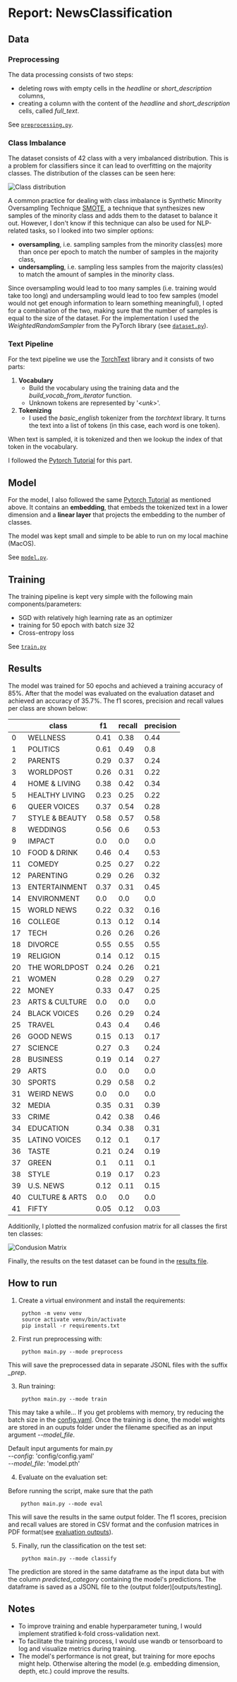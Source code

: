 # Report: NewsClassification

## Data
### Preprocessing
The data processing consists of two steps:

- deleting rows with empty cells in the *headline* or *short_description* columns,
- creating a column with the content of the *headline* and *short_description* cells, called *full_text*.

See [`preprocessing.py`](scripts/preprocessing.py).

### Class Imbalance
The dataset consists of 42 class with a very imbalanced distribution. This is a problem for classifiers since it can lead to overfitting on the majority classes. The distribution of the classes can be seen here:

![Class distribution](docs/category_count.png)

A common practice for dealing with class imbalance is Synthetic Minority Oversampling Technique [SMOTE](https://arxiv.org/abs/1106.1813), a technique that synthesizes new samples of the minority class and adds them to the dataset to balance it out. However, I don't know if this technique can also be used for NLP-related tasks, so I looked into two simpler options:

- **oversampling**, i.e. sampling samples from the minority class(es) more than once per epoch to match the number of samples in the majority class,
- **undersampling**, i.e. sampling less samples from the majority class(es) to match the amount of samples in the minority class.

Since oversampling would lead to too many samples (i.e. training would  take too long) and undersampling would lead to too few samples (model would not get enough information to learn something meaningful), I opted for a combination of the two, making sure that the number of samples is equal to the size of the dataset. For the implementation I used the *WeightedRandomSampler* from the PyTorch library (see [`dataset.py`](scripts/dataset.py)).

### Text Pipeline
For the text pipeline we use the [TorchText](https://pytorch.org/text/stable/index.html) library and it consists of two parts:

1) **Vocabulary**
   - Build the vocabulary using the training data and the *build_vocab_from_iterator* function.
   - Unknown tokens are represented by '<*unk*>'.
2) **Tokenizing**
   -  I used the *basic_english* tokenizer from the *torchtext* library. It turns the text into a list of tokens (in this case, each word is one token).
  

When text is sampled, it is tokenized and then we lookup the index of that token in the vocabulary.

I followed the [Pytorch Tutorial](https://pytorch.org/tutorials/beginner/text_sentiment_ngrams_tutorial.html) for this part.

## Model
For the model, I also followed the same [Pytorch Tutorial](https://pytorch.org/tutorials/beginner/text_sentiment_ngrams_tutorial.html) as mentioned above. It contains an **embedding**, that embeds the tokenized text in a lower dimension and a **linear layer** that projects the embedding to the number of classes.

The model was kept small and simple to be able to run on my local machine (MacOS).

See [`model.py`](scripts/model.py).

## Training
The training pipeline is kept very simple with the following main components/parameters:

- SGD with relatively high learning rate as an optimizer
- training for 50 epoch with batch size 32
- Cross-entropy loss

See [`train.py`](scripts/train.py)

## Results
The model was trained for 50 epochs and achieved a training accuracy of 85%. After that the model was evaluated on the evaluation dataset and achieved an accuracy of 35.7%. The f1 scores, precision and recall values per class are shown below:

|     | class          | f1   | recall | precision |
| --- | -------------- | ---- | ------ | --------- |
| 0   | WELLNESS       | 0.41 | 0.38   | 0.44      |
| 1   | POLITICS       | 0.61 | 0.49   | 0.8       |
| 2   | PARENTS        | 0.29 | 0.37   | 0.24      |
| 3   | WORLDPOST      | 0.26 | 0.31   | 0.22      |
| 4   | HOME & LIVING  | 0.38 | 0.42   | 0.34      |
| 5   | HEALTHY LIVING | 0.23 | 0.25   | 0.22      |
| 6   | QUEER VOICES   | 0.37 | 0.54   | 0.28      |
| 7   | STYLE & BEAUTY | 0.58 | 0.57   | 0.58      |
| 8   | WEDDINGS       | 0.56 | 0.6    | 0.53      |
| 9   | IMPACT         | 0.0  | 0.0    | 0.0       |
| 10  | FOOD & DRINK   | 0.46 | 0.4    | 0.53      |
| 11  | COMEDY         | 0.25 | 0.27   | 0.22      |
| 12  | PARENTING      | 0.29 | 0.26   | 0.32      |
| 13  | ENTERTAINMENT  | 0.37 | 0.31   | 0.45      |
| 14  | ENVIRONMENT    | 0.0  | 0.0    | 0.0       |
| 15  | WORLD NEWS     | 0.22 | 0.32   | 0.16      |
| 16  | COLLEGE        | 0.13 | 0.12   | 0.14      |
| 17  | TECH           | 0.26 | 0.26   | 0.26      |
| 18  | DIVORCE        | 0.55 | 0.55   | 0.55      |
| 19  | RELIGION       | 0.14 | 0.12   | 0.15      |
| 20  | THE WORLDPOST  | 0.24 | 0.26   | 0.21      |
| 21  | WOMEN          | 0.28 | 0.29   | 0.27      |
| 22  | MONEY          | 0.33 | 0.47   | 0.25      |
| 23  | ARTS & CULTURE | 0.0  | 0.0    | 0.0       |
| 24  | BLACK VOICES   | 0.26 | 0.29   | 0.24      |
| 25  | TRAVEL         | 0.43 | 0.4    | 0.46      |
| 26  | GOOD NEWS      | 0.15 | 0.13   | 0.17      |
| 27  | SCIENCE        | 0.27 | 0.3    | 0.24      |
| 28  | BUSINESS       | 0.19 | 0.14   | 0.27      |
| 29  | ARTS           | 0.0  | 0.0    | 0.0       |
| 30  | SPORTS         | 0.29 | 0.58   | 0.2       |
| 31  | WEIRD NEWS     | 0.0  | 0.0    | 0.0       |
| 32  | MEDIA          | 0.35 | 0.31   | 0.39      |
| 33  | CRIME          | 0.42 | 0.38   | 0.46      |
| 34  | EDUCATION      | 0.34 | 0.38   | 0.31      |
| 35  | LATINO VOICES  | 0.12 | 0.1    | 0.17      |
| 36  | TASTE          | 0.21 | 0.24   | 0.19      |
| 37  | GREEN          | 0.1  | 0.11   | 0.1       |
| 38  | STYLE          | 0.19 | 0.17   | 0.23      |
| 39  | U.S. NEWS      | 0.12 | 0.11   | 0.15      |
| 40  | CULTURE & ARTS | 0.0  | 0.0    | 0.0       |
| 41  | FIFTY          | 0.05 | 0.12   | 0.03      |

Additionlly, I plotted the normalized confusion matrix for all classes
the first ten classes:

![Condusion Matrix](docs/confusion_matrix.png)

Finally, the results on the test dataset can be found in the [results file](outputs/testing/test_results.jsonl).


## How to run
1) Create a virtual environment and install the requirements:

        python -m venv venv
        source activate venv/bin/activate
        pip install -r requirements.txt

2) First run preprocessing with:

        python main.py --mode preprocess

This will save the preprocessed data in separate JSONL files with the suffix *_prep*.

3) Run training:
   
        python main.py --mode train

This may take a while... If you get problems with memory, try reducing the batch size in the [config.yaml](config/config.yaml). Once the training is done, the model weights are stored in an ouputs folder under the filename specified as an input argument *--model_file*.

Default input arguments for main.py\
*--config*: 'config/config.yaml'\
*--model_file*: 'model.pth'

4) Evaluate on the evaluation set:

Before running the script, make sure that the path

        python main.py --mode eval

This will save the results in the same output folder. The f1 scores, precision and recall values are stored in CSV format and the confusion matrices in PDF format(see [evaluation outputs](outputs/evaluation)).

5) Finally, run the classification on the test set:

        python main.py --mode classify

The prediction are stored in the same dataframe as the input data but with the column *predicted_category* containing the model's predictions. The dataframe is saved as a JSONL file to the (output folder)[outputs/testing].

## Notes
- To improve training and enable hyperparameter tuning, I would implement stratified k-fold cross-validation next.
- To facilitate the training process, I would use wandb or tensorboard to log and visualize metrics during training.
- The model's performance is not great, but training for more epochs might help. Otherwise altering the model (e.g. embedding dimension, depth, etc.) could improve the results.

